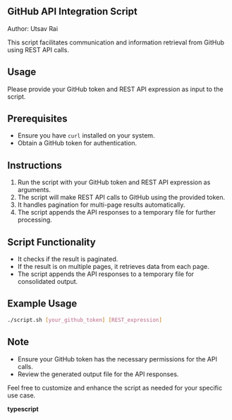## GitHub API Integration Script

Author: Utsav Rai

This script facilitates communication and information retrieval from GitHub using REST API calls.

## Usage

Please provide your GitHub token and REST API expression as input to the script.

## Prerequisites

- Ensure you have `curl` installed on your system.
- Obtain a GitHub token for authentication.

## Instructions

1. Run the script with your GitHub token and REST API expression as arguments.
2. The script will make REST API calls to GitHub using the provided token.
3. It handles pagination for multi-page results automatically.
4. The script appends the API responses to a temporary file for further processing.

## Script Functionality

- It checks if the result is paginated.
- If the result is on multiple pages, it retrieves data from each page.
- The script appends the API responses to a temporary file for consolidated output.

## Example Usage

```bash
./script.sh [your_github_token] [REST_expression]

```

## Note

- Ensure your GitHub token has the necessary permissions for the API calls.
- Review the generated output file for the API responses.

Feel free to customize and enhance the script as needed for your specific use case.

**typescript**
